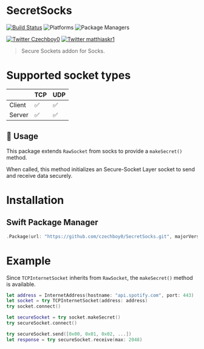# SecretSocks

[![Build Status](https://travis-ci.org/czechboy0/Socks.svg?branch=master)](https://travis-ci.org/czechboy0/Socks)
![Platforms](https://img.shields.io/badge/platforms-Linux%20%7C%20OS%20X-blue.svg)
![Package Managers](https://img.shields.io/badge/package%20managers-swiftpm-yellow.svg)

[![Twitter Czechboy0](https://img.shields.io/badge/twitter-czechboy0-green.svg)](http://twitter.com/czechboy0)
[![Twitter matthiaskr1](https://img.shields.io/badge/twitter-matthiaskr1-green.svg)](http://twitter.com/matthiaskr1)

> Secure Sockets addon for Socks.

# Supported socket types

| | TCP | UDP |
| --- | --- | --- |
| Client | ✅ | ✅ | 
| Server | ✅ | ✅ |

:wrench: Usage
------------
This package extends `RawSocket` from socks to provide a `makeSecret()` method. 

When called, this method initializes an Secure-Socket Layer socket to send and receive data securely.

# Installation

## Swift Package Manager

```swift
.Package(url: "https://github.com/czechboy0/SecretSocks.git", majorVersion: 0, minor: 1)
```

# Example

Since `TCPInternetSocket` inherits from `RawSocket`, the `makeSecret()` method is available.

```swift
let address = InternetAddress(hostname: "api.spotify.com", port: 443)
let socket = try TCPInternetSocket(address: address)
try socket.connect()

let secureSocket = try socket.makeSecret()
try secureSocket.connect()

try secureSocket.send([0x00, 0x01, 0x02, ...])
let response = try secureSocket.receive(max: 2048)
```
